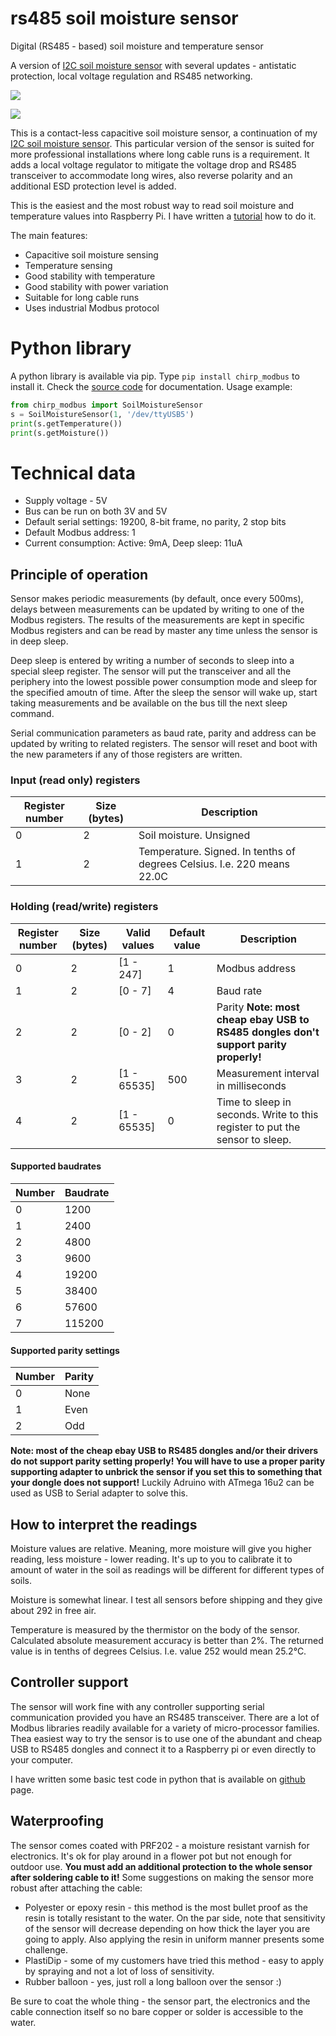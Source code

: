# rs485 soil moisture sensor
Digital (RS485 - based) soil moisture and temperature sensor 

A version of [I2C soil moisture sensor](https://github.com/Miceuz/i2c-moisture-sensor) with several updates - antistatic protection, local voltage regulation and RS485 networking.

[![](https://d2ss6ovg47m0r5.cloudfront.net/badges/tindie-smalls.png)](https://www.tindie.com/products/9883/)

![](rs485-moist-sensor.png)

This is a contact-less capacitive soil moisture sensor, a continuation of my [I2C soil moisture sensor](https://github.com/Miceuz/i2c-moisture-sensor). This particular version of the sensor is suited for more professional installations where long cable runs is a requirement. It adds a local voltage regulator to mitigate the voltage drop and RS485 transceiver to accommodate long wires, also reverse polarity and an additional ESD protection level is added. 

This is the easiest and the most robust way to read soil moisture and temperature values into Raspberry Pi. I have written a [tutorial](https://github.com/Miceuz/rs485-moist-sensor/tree/master/tutorial) how to do it.

The main features:

 * Capacitive soil moisture sensing
 * Temperature sensing
 * Good stability with temperature
 * Good stability with power variation
 * Suitable for long cable runs
 * Uses industrial Modbus protocol

# Python library

A python library is available via pip. Type `pip install chirp_modbus` to install it. Check the [source code](https://github.com/Miceuz/rs485-moist-sensor/blob/master/utils/lib/chirp_modbus.py) for documentation. Usage example:
```python
from chirp_modbus import SoilMoistureSensor
s = SoilMoistureSensor(1, '/dev/ttyUSB5')
print(s.getTemperature())
print(s.getMoisture())
```


# Technical data

 * Supply voltage - 5V
 * Bus can be run on both 3V and 5V
 * Default serial settings: 19200, 8-bit frame, no parity, 2 stop bits
 * Default Modbus address: 1
 * Current consumption: Active: 9mA, Deep sleep: 11uA

## Principle of operation

Sensor makes periodic measurements (by default, once every 500ms), delays between measurements can be updated by writing to one of the Modbus registers. The results of the measurements are kept in specific Modbus registers and can be read by master any time unless the sensor is in deep sleep. 

Deep sleep is entered by writing a number of seconds to sleep into a special sleep register. The sensor will put the transceiver and all the periphery into the lowest possible power consumption mode and sleep for the specified amoutn of time. After the sleep the sensor will wake up, start taking measurements and be available on the bus till the next sleep command.

Serial communication parameters as baud rate, parity and address can be updated by writing to related registers. The sensor will reset and boot with the new parameters if any of those registers are written.

### Input (read only) registers

|Register number | Size (bytes) | Description |
|----------------|------------- |-------------|
|       0        |      2       | Soil moisture. Unsigned |
|       1        |      2       | Temperature. Signed. In tenths of degrees Celsius. I.e. 220 means 22.0C |

### Holding (read/write) registers

|Register number | Size (bytes) | Valid values | Default value | Description |
|----------------|--------------|------------- |---------------|-------------|
|        0       |       2      |  [1 - 247]   |      1        | Modbus address |
|        1       |       2      |  [0 - 7]     |      4        | Baud rate |
|        2       |       2      |  [0 - 2]     |      0        | Parity **Note: most cheap ebay USB to RS485 dongles don't support parity properly!** |
|        3       |       2      |  [1 - 65535] |     500       | Measurement interval in milliseconds |
|        4       |       2      |  [1 - 65535] |      0        | Time to sleep in seconds. Write to this register to put the sensor to sleep. |

#### Supported baudrates

 Number | Baudrate
--------|---------
   0    |  1200
   1    |  2400
   2    |  4800
   3    |  9600
   4    |  19200
   5    |  38400
   6    |  57600
   7    |  115200

#### Supported parity settings

 Number | Parity
--------|---------
   0    |  None
   1    |  Even
   2    |  Odd

**Note: most of the cheap ebay USB to RS485 dongles and/or their drivers do not support parity setting properly! You will have to use a proper parity supporting adapter to unbrick the sensor if you set this to something that your dongle does not support!** Luckily Adruino with ATmega 16u2 can be used as USB to Serial adapter to solve this.

## How to interpret the readings

Moisture values are relative. Meaning, more moisture will give you higher reading, less moisture - lower reading. It's up to you to calibrate it to amount of water in the soil as readings will be different for different types of soils. 

Moisture is somewhat linear. I test all sensors before shipping and they give about 292 in free air. 

Temperature is measured by the thermistor on the body of the sensor. Calculated absolute measurement accuracy is better than 2%. The returned value is in tenths of degrees Celsius. I.e. value 252 would mean 25.2°C.

## Controller support

The sensor will work fine with any controller supporting serial communication provided you have an RS485 transceiver. There are a lot of Modbus libraries readily available for a variety of micro-processor families. Thea easiest way to try the sensor is to use one of the abundant and cheap USB to RS485 dongles and connect it to a Raspberry pi or even directly to your computer. 

I have written some basic test code in python that is available on [github](https://github.com/Miceuz/i2c-moisture-sensor/blob/master/README.md) page. 

## Waterproofing

The sensor comes coated with PRF202 - a moisture resistant varnish for electronics. It's ok for play around in a flower pot but not enough for outdoor use. **You must add an additional protection to the whole sensor after soldering cable to it!** Some suggestions on making the sensor more robust after attaching the cable:

 * Polyester or epoxy resin - this method is the most bullet proof as the resin is totally resistant to the water. On the par side, note that sensitivity of the sensor will decrease depending on how thick the layer you are going to apply. Also applying the resin in uniform manner presents some challenge.
 * PlastiDip - some of my customers have tried this method - easy to apply by spraying and not a lot of loss of sensitivity.
 * Rubber balloon - yes, just roll a long balloon over the sensor :)  

Be sure to coat the whole thing - the sensor part, the electronics and the cable connection itself so no bare copper or solder is accessible to the water.

